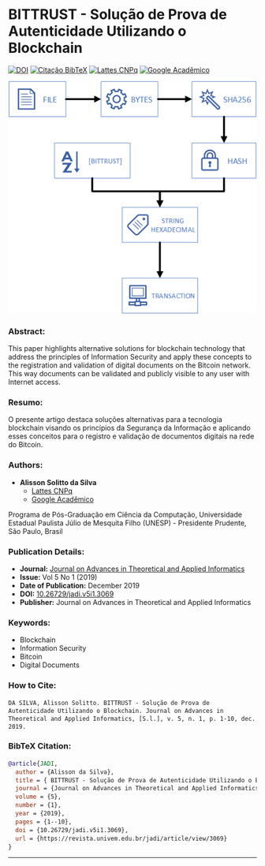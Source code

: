# BITTRUST - Solução de Prova de Autenticidade Utilizando o Blockchain

[![DOI](https://img.shields.io/badge/DOI-10.26729%2Fjadi.v5i1.3069-blue)](https://doi.org/10.26729/jadi.v5i1.3069)
[![Citação BibTeX](https://img.shields.io/badge/Citação-BibTeX-yellow)](#bibtex-citation)
[![Lattes CNPq](https://img.shields.io/badge/Lattes-CNPq-brightgreen)](http://lattes.cnpq.br/7754813473705418)
[![Google Acadêmico](https://img.shields.io/badge/Google-Acadêmico-red)](https://scholar.google.com.br/citations?user=NSFOPPAAAAAJ)

![Arquitetura da solução](https://github.com/alissonsolitto/bittrust/blob/master/Solution%20Architecture.png)

### Abstract:

This paper highlights alternative solutions for blockchain technology that address the principles of Information Security and apply these concepts to the registration and validation of digital documents on the Bitcoin network. This way documents can be validated and publicly visible to any user with Internet access.

### Resumo:

O presente artigo destaca soluções alternativas para a tecnologia blockchain visando os princípios da Segurança da Informação e aplicando esses conceitos para o registro e validação de documentos digitais na rede do Bitcoin.

### Authors:

- **Alisson Solitto da Silva**
  - [Lattes CNPq](http://lattes.cnpq.br/7754813473705418)
  - [Google Acadêmico](https://scholar.google.com.br/citations?user=NSFOPPAAAAAJ)
    
Programa de Pós-Graduação em Ciência da Computação, Universidade Estadual Paulista Júlio de Mesquita Filho (UNESP) - Presidente Prudente, São Paulo, Brasil

### Publication Details:

- **Journal:** [Journal on Advances in Theoretical and Applied Informatics](https://revista.univem.edu.br/jadi/issue/view/57)
- **Issue:** Vol 5 No 1 (2019)
- **Date of Publication:** December 2019
- **DOI:** [10.26729/jadi.v5i1.3069](https://doi.org/10.26729/jadi.v5i1.3069)
- **Publisher:** Journal on Advances in Theoretical and Applied Informatics

### Keywords:

- Blockchain
- Information Security
- Bitcoin
- Digital Documents

### How to Cite:

```plaintext
DA SILVA, Alisson Solitto. BITTRUST - Solução de Prova de Autenticidade Utilizando o Blockchain. Journal on Advances in Theoretical and Applied Informatics, [S.l.], v. 5, n. 1, p. 1-10, dec. 2019.
```

### BibTeX Citation:

```bibtex
@article{JADI,
  author = {Alisson da Silva},
  title = { BITTRUST - Solução de Prova de Autenticidade Utilizando o Blockchain},
  journal = {Journal on Advances in Theoretical and Applied Informatics},
  volume = {5},
  number = {1},
  year = {2019},
  pages = {1--10},
  doi = {10.26729/jadi.v5i1.3069},
  url = {https://revista.univem.edu.br/jadi/article/view/3069}
}
```

---
